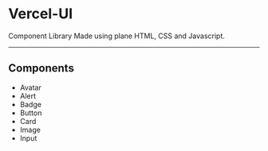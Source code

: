 # Vercel-UI

Component Library Made using plane HTML, CSS and Javascript.

---

## Components

- Avatar
- Alert
- Badge
- Button
- Card
- Image
- Input
